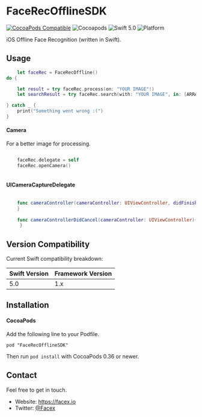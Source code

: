# FaceRecOfflineSDK

[![CocoaPods Compatible](https://img.shields.io/cocoapods/v/FaceRecOfflineSDK.svg)](https://img.shields.io/cocoapods/v/FaceRecOfflineSDK.svg)
![Cocoapods](https://img.shields.io/cocoapods/v/FaceRecOfflineSDK)
![Swift 5.0](https://img.shields.io/badge/Swift-3.0-orange.svg)
![Platform](https://img.shields.io/badge/platform-iOS%20%7C%20watchOS%20%7C%20tvOS-lightgrey.svg)

iOS Offline Face Recognition (written in Swift).


## Usage

```swift
    let faceRec = FaceRecOffline()
do {

    let result = try faceRec.process(on: "YOUR IMAGE"!)
    let searchResult = try faceRec.search(with: "YOUR IMAGE", in: [ARRAY])

} catch _ {
    print("Something went wrong :(")
}
```
#### Camera
For a better image for processing.

```swift

    faceRec.delegate = self
    faceRec.openCamera()
    
```
#### UICameraCaptureDelegate

```swift

    func cameraController(cameraController: UIViewController, didFinishCapture image:UIImage){
    }
  
    func cameraControllerDidCancel(cameraController: UIViewController){
     }

```

## Version Compatibility

Current Swift compatibility breakdown:

| Swift Version | Framework Version |
| ------------- | ----------------- |
| 5.0           | 1.x               |

[all releases]: https://github.com/friendlynandy/FaceRecOfflineSDK/releases

## Installation

#### CocoaPods

Add the following line to your Podfile.

```
pod "FaceRecOfflineSDK"
```

Then run `pod install` with CocoaPods 0.36 or newer.

## Contact

Feel free to get in touch.

* Website: <https://facex.io>
* Twitter: [@Facex](http://twitter.com/facex)
